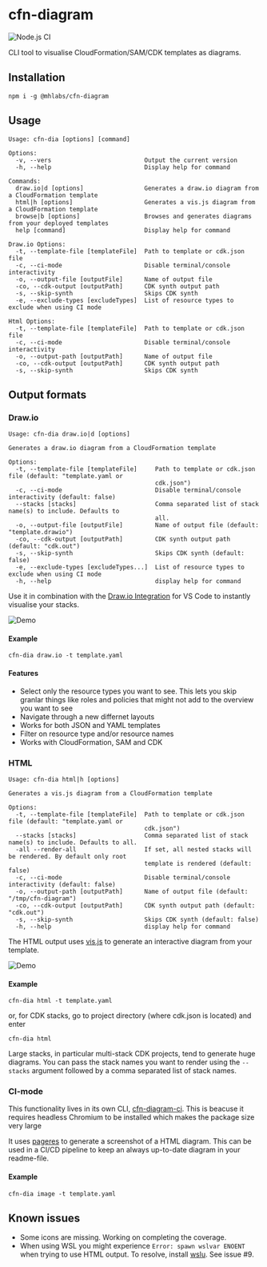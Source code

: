 # cfn-diagram
![Node.js CI](https://github.com/mhlabs/cfn-diagram/workflows/Node.js%20CI/badge.svg)

CLI tool to visualise CloudFormation/SAM/CDK templates as diagrams. 

## Installation
`npm i -g @mhlabs/cfn-diagram`

## Usage
```
Usage: cfn-dia [options] [command]

Options:
  -v, --vers                          Output the current version
  -h, --help                          Display help for command

Commands:
  draw.io|d [options]                 Generates a draw.io diagram from a CloudFormation template
  html|h [options]                    Generates a vis.js diagram from a CloudFormation template
  browse|b [options]                  Browses and generates diagrams from your deployed templates
  help [command]                      Display help for command

Draw.io Options:
  -t, --template-file [templateFile]  Path to template or cdk.json file
  -c, --ci-mode                       Disable terminal/console interactivity
  -o, --output-file [outputFile]      Name of output file
  -co, --cdk-output [outputPath]      CDK synth output path
  -s, --skip-synth                    Skips CDK synth
  -e, --exclude-types [excludeTypes]  List of resource types to exclude when using CI mode

Html Options:
  -t, --template-file [templateFile]  Path to template or cdk.json file
  -c, --ci-mode                       Disable terminal/console interactivity
  -o, --output-path [outputPath]      Name of output file
  -co, --cdk-output [outputPath]      CDK synth output path
  -s, --skip-synth                    Skips CDK synth
```

## Output formats

### Draw.io
```
Usage: cfn-dia draw.io|d [options]

Generates a draw.io diagram from a CloudFormation template

Options:
  -t, --template-file [templateFile]     Path to template or cdk.json file (default: "template.yaml or
                                         cdk.json")
  -c, --ci-mode                          Disable terminal/console interactivity (default: false)
  --stacks [stacks]                      Comma separated list of stack name(s) to include. Defaults to
                                         all.
  -o, --output-file [outputFile]         Name of output file (default: "template.drawio")
  -co, --cdk-output [outputPath]         CDK synth output path (default: "cdk.out")
  -s, --skip-synth                       Skips CDK synth (default: false)
  -e, --exclude-types [excludeTypes...]  List of resource types to exclude when using CI mode
  -h, --help                             display help for command
```

Use it in combination with the [Draw.io Integration](https://marketplace.visualstudio.com/items?itemName=hediet.vscode-drawio) for VS Code to instantly visualise your stacks.

![Demo](https://raw.githubusercontent.com/mhlabs/cfn-diagram/master/demo.gif)

#### Example 
```
cfn-dia draw.io -t template.yaml
```

#### Features 
* Select only the resource types you want to see. This lets you skip granlar things like roles and policies that might not add to the overview you want to see
* Navigate through a new differnet layouts
* Works for both JSON and YAML templates
* Filter on resource type and/or resource names
* Works with CloudFormation, SAM and CDK

### HTML
```
Usage: cfn-dia html|h [options]

Generates a vis.js diagram from a CloudFormation template

Options:
  -t, --template-file [templateFile]  Path to template or cdk.json file (default: "template.yaml or
                                      cdk.json")
  --stacks [stacks]                   Comma separated list of stack name(s) to include. Defaults to all.
  -all --render-all                   If set, all nested stacks will be rendered. By default only root
                                      template is rendered (default: false)
  -c, --ci-mode                       Disable terminal/console interactivity (default: false)
  -o, --output-path [outputPath]      Name of output file (default: "/tmp/cfn-diagram")
  -co, --cdk-output [outputPath]      CDK synth output path (default: "cdk.out")
  -s, --skip-synth                    Skips CDK synth (default: false)
  -h, --help                          display help for command
```

The HTML output uses [vis.js](https://github.com/visjs/vis-network) to generate an interactive diagram from your template.

![Demo](https://raw.githubusercontent.com/mhlabs/cfn-diagram/master/demo-html.gif)

#### Example 
```
cfn-dia html -t template.yaml
```
or, for CDK stacks, go to project directory (where cdk.json is located) and enter
```
cfn-dia html 
```

Large stacks, in particular multi-stack CDK projects, tend to generate huge diagrams. You can pass the stack names you want to render using the `--stacks` argument followed by a comma separated list of stack names.

### CI-mode
This functionality lives in its own CLI, [cfn-diagram-ci](https://github.com/mhlabs/cfn-diagram-ci). This is beacuse it requires headless Chromium to be installed which makes the package size very large

It uses [pageres](https://github.com/sindresorhus/pageres) to generate a screenshot of a HTML diagram. This can be used in a CI/CD pipeline to keep an always up-to-date diagram in your readme-file.

#### Example 
```
cfn-dia image -t template.yaml
```


## Known issues
* Some icons are missing. Working on completing the coverage.
* When using WSL you might experience `Error: spawn wslvar ENOENT` when trying to use HTML output. To resolve, install [wslu](https://github.com/wslutilities/wslu). See issue #9.
